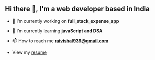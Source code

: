 ##  Hi there 👋, I'm a web developer based in India

- 🔭 I’m currently working on **full_stack_expense_app**

- 🌱 I’m currently learning **javaScript and DSA**

- 📫 How to reach me **raivishal939@gmail.com**
- View my [resume](https://drive.google.com/file/d/1liPRqFUnM0-r1tyko2Ck5MUkWpBWwuJw/view?usp=sharing)
